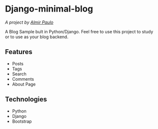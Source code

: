 # Django-minimal-blog
*A project by [Almir Paulo](https://almirpaulo.github.io/)*

A Blog Sample bult in Python/Django. Feel free to use this project to study or to use as your blog backend. 

## Features

* Posts
* Tags
* Search
* Comments
* About Page

## Technologies

* Python
* Django
* Bootstrap

